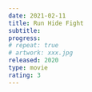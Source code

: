 ```yaml
---
date: 2021-02-11
title: Run Hide Fight
subtitle:
progress:
# repeat: true
# artwork: xxx.jpg
released: 2020
type: movie
rating: 3
---
```

